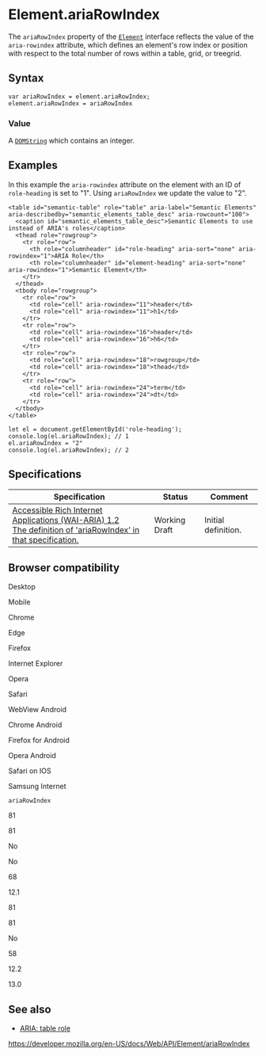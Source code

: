 Element.ariaRowIndex
====================

The `ariaRowIndex` property of the [`Element`](../element) interface reflects the value of the `aria-rowindex` attribute, which defines an element's row index or position with respect to the total number of rows within a table, grid, or treegrid.

Syntax
------

    var ariaRowIndex = element.ariaRowIndex;
    element.ariaRowIndex = ariaRowIndex

### Value

A [`DOMString`](../domstring) which contains an integer.

Examples
--------

In this example the `aria-rowindex` attribute on the element with an ID of `role-heading` is set to "1". Using `ariaRowIndex` we update the value to "2".

    <table id="semantic-table" role="table" aria-label="Semantic Elements" aria-describedby="semantic_elements_table_desc" aria-rowcount="100">
      <caption id="semantic_elements_table_desc">Semantic Elements to use instead of ARIA's roles</caption>
      <thead role="rowgroup">
        <tr role="row">
          <th role="columnheader" id="role-heading" aria-sort="none" aria-rowindex="1">ARIA Role</th>
          <th role="columnheader" id="element-heading" aria-sort="none" aria-rowindex="1">Semantic Element</th>
        </tr>
      </thead>
      <tbody role="rowgroup">
        <tr role="row">
          <td role="cell" aria-rowindex="11">header</td>
          <td role="cell" aria-rowindex="11">h1</td>
        </tr>
        <tr role="row">
          <td role="cell" aria-rowindex="16">header</td>
          <td role="cell" aria-rowindex="16">h6</td>
        </tr>
        <tr role="row">
          <td role="cell" aria-rowindex="18">rowgroup</td>
          <td role="cell" aria-rowindex="18">thead</td>
        </tr>
        <tr role="row">
          <td role="cell" aria-rowindex="24">term</td>
          <td role="cell" aria-rowindex="24">dt</td>
        </tr>
      </tbody>
    </table>

    let el = document.getElementById('role-heading');
    console.log(el.ariaRowIndex); // 1
    el.ariaRowIndex = "2"
    console.log(el.ariaRowIndex); // 2

Specifications
--------------

<table><thead><tr class="header"><th>Specification</th><th>Status</th><th>Comment</th></tr></thead><tbody><tr class="odd"><td><a href="https://www.w3.org/TR/wai-aria-1.2/#dom-ariamixin-ariarowindex">Accessible Rich Internet Applications (WAI-ARIA) 1.2<br />
<span class="small">The definition of 'ariaRowIndex' in that specification.</span></a></td><td><span class="spec-wd">Working Draft</span></td><td>Initial definition.</td></tr></tbody></table>

Browser compatibility
---------------------

Desktop

Mobile

Chrome

Edge

Firefox

Internet Explorer

Opera

Safari

WebView Android

Chrome Android

Firefox for Android

Opera Android

Safari on IOS

Samsung Internet

`ariaRowIndex`

81

81

No

No

68

12.1

81

81

No

58

12.2

13.0

See also
--------

-   [ARIA: table role](https://developer.mozilla.org/en-US/docs/Web/Accessibility/ARIA/Roles/Table_Role)

<a href="https://developer.mozilla.org/en-US/docs/Web/API/Element/ariaRowIndex" class="_attribution-link">https://developer.mozilla.org/en-US/docs/Web/API/Element/ariaRowIndex</a>
